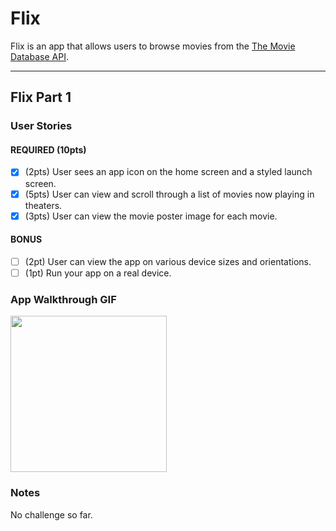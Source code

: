 # Flix

Flix is an app that allows users to browse movies from the [The Movie Database API](http://docs.themoviedb.apiary.io/#).

---

## Flix Part 1

### User Stories

#### REQUIRED (10pts)
+ [x] (2pts) User sees an app icon on the home screen and a styled launch screen.
+ [x] (5pts) User can view and scroll through a list of movies now playing in theaters.
+ [x] (3pts) User can view the movie poster image for each movie.

#### BONUS
- [ ] (2pt) User can view the app on various device sizes and orientations.
- [ ] (1pt) Run your app on a real device.

### App Walkthrough GIF
<img src=“https://i.imgur.com/2AY3emQ.gif” width=250><br>

### Notes
No challenge so far.
